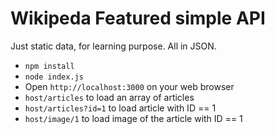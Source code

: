 # Wikipeda Featured simple API

Just static data, for learning purpose. All in JSON.

- `npm install`
- `node index.js`
- Open `http://localhost:3000` on your web browser
- `host/articles` to load an array of articles
- `host/articles?id=1` to load article with ID == 1
- `host/image/1` to load image of the article with ID == 1
